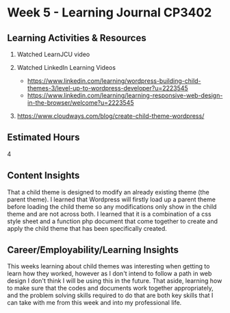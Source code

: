 # Week 5 - Learning Journal CP3402

## Learning Activities & Resources

1. Watched LearnJCU video
2. Watched LinkedIn Learning Videos
   * https://www.linkedin.com/learning/wordpress-building-child-themes-3/level-up-to-wordpress-developer?u=2223545
   * https://www.linkedin.com/learning/learning-responsive-web-design-in-the-browser/welcome?u=2223545

3. https://www.cloudways.com/blog/create-child-theme-wordpress/


## Estimated Hours

4

## Content Insights

That a child theme is designed to modify an already existing theme (the parent theme). I learned that Wordpress will firstly load up a parent theme before loading the child theme so any modifications only show in the child theme and are not across both. I learned that it is a combination of a css style sheet and a function php document that come together to create and apply the child theme that has been specifically created.  


## Career/Employability/Learning Insights

This weeks learning about child themes was interesting when getting to learn how they worked, however as I don't intend to follow a path in web design I don't think I will be using this in the future. That aside, learning how to make sure that the codes and documents work together appropriately, and the problem solving skills required to do that are both key skills that I can take with me from this week and into my professional life. 
